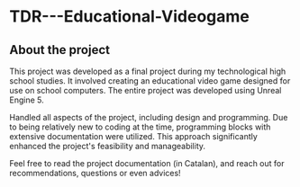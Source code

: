 # TDR---Educational-Videogame

## About the project
This project was developed as a final project during my technological high school studies. It involved creating an educational video game designed for use on school computers. The entire project was developed using Unreal Engine 5.  

Handled all aspects of the project, including design and programming. Due to being relatively new to coding at the time, programming blocks with extensive documentation were utilized. This approach significantly enhanced the project's feasibility and manageability.


Feel free to read the project documentation (in Catalan), and reach out for recommendations, questions or even advices!
